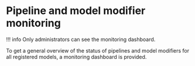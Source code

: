 <!--
 ~ SPDX-FileCopyrightText: Copyright DB Netz AG and the capella-collab-manager contributors
 ~ SPDX-License-Identifier: Apache-2.0
 -->

# Pipeline and model modifier monitoring

<!-- prettier-ignore -->
!!! info
    Only administrators can see the monitoring dashboard.

To get a general overview of the status of pipelines and model modifiers for
all registered models, a monitoring dashboard is provided.

